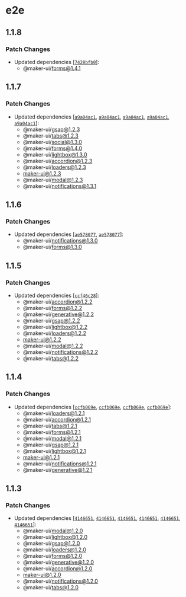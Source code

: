 # e2e

## 1.1.8

### Patch Changes

- Updated dependencies [[`7428bfb0`](https://github.com/mdarche/maker-ui/commit/7428bfb0147fc80a3199459f5baed2ba682fabba)]:
  - @maker-ui/forms@1.4.1

## 1.1.7

### Patch Changes

- Updated dependencies [[`a9a04ac1`](https://github.com/mdarche/maker-ui/commit/a9a04ac119a558a98897544fa1121761fb3dd488), [`a9a04ac1`](https://github.com/mdarche/maker-ui/commit/a9a04ac119a558a98897544fa1121761fb3dd488), [`a9a04ac1`](https://github.com/mdarche/maker-ui/commit/a9a04ac119a558a98897544fa1121761fb3dd488), [`a9a04ac1`](https://github.com/mdarche/maker-ui/commit/a9a04ac119a558a98897544fa1121761fb3dd488), [`a9a04ac1`](https://github.com/mdarche/maker-ui/commit/a9a04ac119a558a98897544fa1121761fb3dd488)]:
  - @maker-ui/gsap@1.2.3
  - @maker-ui/tabs@1.2.3
  - @maker-ui/social@1.3.0
  - @maker-ui/forms@1.4.0
  - @maker-ui/lightbox@1.3.0
  - @maker-ui/accordion@1.2.3
  - @maker-ui/loaders@1.2.3
  - maker-ui@1.2.3
  - @maker-ui/modal@1.2.3
  - @maker-ui/notifications@1.3.1

## 1.1.6

### Patch Changes

- Updated dependencies [[`ae578077`](https://github.com/mdarche/maker-ui/commit/ae578077c0ba58000d06f43c6094e8cda6ebfe10), [`ae578077`](https://github.com/mdarche/maker-ui/commit/ae578077c0ba58000d06f43c6094e8cda6ebfe10)]:
  - @maker-ui/notifications@1.3.0
  - @maker-ui/forms@1.3.0

## 1.1.5

### Patch Changes

- Updated dependencies [[`ccf46c28`](https://github.com/mdarche/maker-ui/commit/ccf46c28e765c8aee76ace7107640af9b13f65f9)]:
  - @maker-ui/accordion@1.2.2
  - @maker-ui/forms@1.2.2
  - @maker-ui/generative@1.2.2
  - @maker-ui/gsap@1.2.2
  - @maker-ui/lightbox@1.2.2
  - @maker-ui/loaders@1.2.2
  - maker-ui@1.2.2
  - @maker-ui/modal@1.2.2
  - @maker-ui/notifications@1.2.2
  - @maker-ui/tabs@1.2.2

## 1.1.4

### Patch Changes

- Updated dependencies [[`ccfb069e`](https://github.com/mdarche/maker-ui/commit/ccfb069e0fd1fd40b61514b62dd959269886b3e3), [`ccfb069e`](https://github.com/mdarche/maker-ui/commit/ccfb069e0fd1fd40b61514b62dd959269886b3e3), [`ccfb069e`](https://github.com/mdarche/maker-ui/commit/ccfb069e0fd1fd40b61514b62dd959269886b3e3), [`ccfb069e`](https://github.com/mdarche/maker-ui/commit/ccfb069e0fd1fd40b61514b62dd959269886b3e3)]:
  - @maker-ui/loaders@1.2.1
  - @maker-ui/accordion@1.2.1
  - @maker-ui/tabs@1.2.1
  - @maker-ui/forms@1.2.1
  - @maker-ui/modal@1.2.1
  - @maker-ui/gsap@1.2.1
  - @maker-ui/lightbox@1.2.1
  - maker-ui@1.2.1
  - @maker-ui/notifications@1.2.1
  - @maker-ui/generative@1.2.1

## 1.1.3

### Patch Changes

- Updated dependencies [[`4146651`](https://github.com/mdarche/maker-ui/commit/4146651ace370416da58af0e10d410b01354277d), [`4146651`](https://github.com/mdarche/maker-ui/commit/4146651ace370416da58af0e10d410b01354277d), [`4146651`](https://github.com/mdarche/maker-ui/commit/4146651ace370416da58af0e10d410b01354277d), [`4146651`](https://github.com/mdarche/maker-ui/commit/4146651ace370416da58af0e10d410b01354277d), [`4146651`](https://github.com/mdarche/maker-ui/commit/4146651ace370416da58af0e10d410b01354277d), [`4146651`](https://github.com/mdarche/maker-ui/commit/4146651ace370416da58af0e10d410b01354277d)]:
  - @maker-ui/modal@1.2.0
  - @maker-ui/lightbox@1.2.0
  - @maker-ui/gsap@1.2.0
  - @maker-ui/loaders@1.2.0
  - @maker-ui/forms@1.2.0
  - @maker-ui/generative@1.2.0
  - @maker-ui/accordion@1.2.0
  - maker-ui@1.2.0
  - @maker-ui/notifications@1.2.0
  - @maker-ui/tabs@1.2.0
